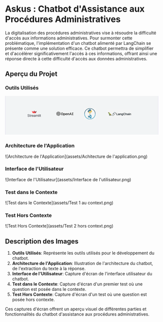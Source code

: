 # Askus : Chatbot d'Assistance aux Procédures Administratives

La digitalisation des procédures administratives vise à résoudre la difficulté d'accès aux informations administratives. Pour surmonter cette problématique, l'implémentation d'un chatbot alimenté par LangChain se présente comme une solution efficace. Ce chatbot permettra de simplifier et d'accélérer significativement l'accès à ces informations, offrant ainsi une réponse directe à cette difficulté d'accès aux données administratives.

## Aperçu du Projet

### Outils Utilisés
![Outils Utilisés](assets/Tools.png)

### Architecture de l'Application
![Architecture de l'Application](assets/Achitecture de l'application.png)

### Interface de l'Utilisateur
![Interface de l'Utilisateur](assets/Interface de l'utilisateur.png)

### Test dans le Contexte
![Test dans le Contexte](assets/Test 1 au context.png)

### Test Hors Contexte
![Test Hors Contexte](assets/Test 2 hors context.png)

## Description des Images

1. **Outils Utilisés**: Représente les outils utilisés pour le développement du chatbot.
2. **Architecture de l'Application**: Illustration de l'architecture du chatbot, de l'extraction du texte à la réponse.
3. **Interface de l'Utilisateur**: Capture d'écran de l'interface utilisateur du chatbot.
4. **Test dans le Contexte**: Capture d'écran d'un premier test où une question est posée dans le contexte.
5. **Test Hors Contexte**: Capture d'écran d'un test où une question est posée hors contexte.

Ces captures d'écran offrent un aperçu visuel de différentes parties et fonctionnalités du chatbot d'assistance aux procédures administratives.
